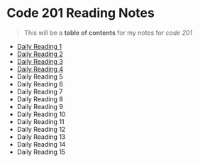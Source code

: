 
# Code 201 Reading Notes
> This will be a **table of contents** for my notes for *code 201*

- [Daily Reading 1](class-01.md)
- [Daily Reading 2](class-02.md)
- [Daily Reading 3](class-03.md)
- [Daily Reading 4](class-04.md)
- Daily Reading 5
- Daily Reading 6
- Daily Reading 7
- Daily Reading 8
- Daily Reading 9
- Daily Reading 10
- Daily Reading 11
- Daily Reading 12
- Daily Reading 13 
- Daily Reading 14
- Daily Reading 15

